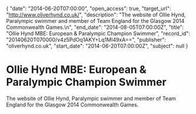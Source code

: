 {
  "date": "2014-06-20T07:00:00", 
  "open_access": true, 
  "target_url": "http://www.oliverhynd.co.uk/", 
  "description": "The website of Ollie Hynd, Paralympic swimmer and member of Team England for the Glasgow 2014 Commonwealth Games.\n", 
  "end_date": "2014-08-05T07:00:00Z", 
  "title": "Ollie Hynd MBE:  European & Paralympic Champion Swimmer", 
  "record_id": "20140620T070000/v4z5PdOq1AKY+Lq1MI49xA==", 
  "publisher": "oliverhynd.co.uk", 
  "start_date": "2014-06-20T07:00:00Z", 
  "subject": null
}

# Ollie Hynd MBE:  European & Paralympic Champion Swimmer

The website of Ollie Hynd, Paralympic swimmer and member of Team England for the Glasgow 2014 Commonwealth Games.
